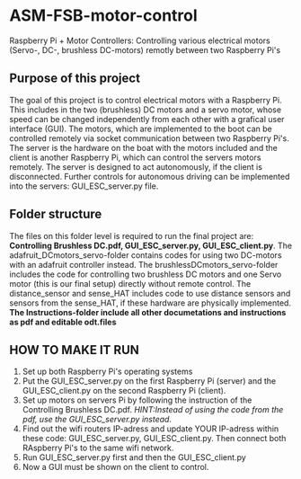 # ASM-FSB-motor-control
Raspberry Pi + Motor Controllers: Controlling various electrical motors (Servo-, DC-, brushless DC-motors) remotly between two Raspberry Pi's
## Purpose of this project
The goal of this project is to control electrical motors with a Raspberry Pi. This includes in the two (brushless) DC motors and a servo motor, whose speed can be changed independently from each other with a grafical user interface (GUI).
The motors, which are implemented to the boot can be controlled remotely via socket communication between two Raspberry Pi's. The server is the hardware on the boat with the motors included and the client is another Raspberry Pi, which can control the servers motors remotely.
The server is designed to act autonomously, if the client is disconnected. Further controls for autonomous driving can be implemented into the servers: GUI_ESC_server.py file.
## Folder structure
The files on this folder level is required to run the final project are: **Controlling Brushless DC.pdf, GUI_ESC_server.py, GUI_ESC_client.py**. The adafruit_DCmotors_servo-folder contains codes for using two DC-motors with an adafruit controller instead. The brushlessDCmotors_servo-folder includes the code for controlling two brushless DC motors and one Servo motor (this is our final setup) directly without remote control. The distance_sensor and sense_HAT includes code to use distance sensors and sensors from the sense_HAT, if these hardware are physically implemented. **The Instructions-folder include all other documetations and instructions as pdf and editable odt.files** 
## HOW TO MAKE IT RUN
1. Set up both Raspberry Pi's operating systems
2. Put the GUI_ESC_server.py on the first Raspberry Pi (server) and the GUI_ESC_client.py on the second Raspberry Pi (client).
3. Set up motors on servers Pi by following the instruction of the Controlling Brushless DC.pdf. *HINT:Instead of using the code from the pdf, use the GUI_ESC_server.py instead.*
4. Find out the wifi routers IP-adress and update YOUR IP-adress within these code: GUI_ESC_server.py, GUI_ESC_client.py. Then connect both RAspberry Pi's to the same wifi network.
5. Run GUI_ESC_server.py first and then the GUI_ESC_client.py
6. Now a GUI must be shown on the client to control.
